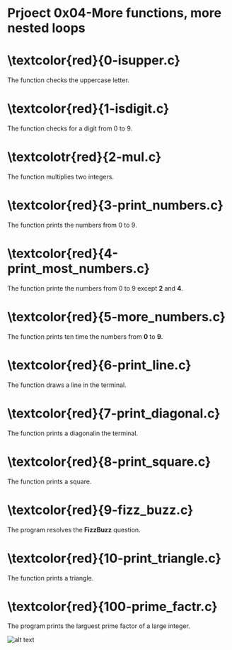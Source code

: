 # Prjoect 0x04-More functions, more nested loops

# \textcolor{red}{0-isupper.c}

The function checks the uppercase letter.

# \textcolor{red}{1-isdigit.c}

The function checks for a digit from 0 to 9.

# \textcolotr{red}{2-mul.c}

The function multiplies two integers.

# \textcolor{red}{3-print_numbers.c}

The function prints the numbers from 0 to 9.

# \textcolor{red}{4-print_most_numbers.c}

The function printe the numbers from 0 to 9 except **2** and **4**.

# \textcolor{red}{5-more_numbers.c}

The function prints ten time the numbers from **0** to **9**.

# \textcolor{red}{6-print_line.c}

The function draws a line in the terminal.

# \textcolor{red}{7-print_diagonal.c}

The function prints a diagonalin the terminal.

# \textcolor{red}{8-print_square.c}

The function prints a square.

# \textcolor{red}{9-fizz_buzz.c}

The program resolves the **FizzBuzz** question.

# \textcolor{red}{10-print_triangle.c}

The function prints a triangle.

# \textcolor{red}{100-prime_factr.c}

The program prints the larguest prime factor of a large integer.

![alt text](https://blog.holbertonschool.com/wp-content/uploads/2020/04/unnamed-2.png)
